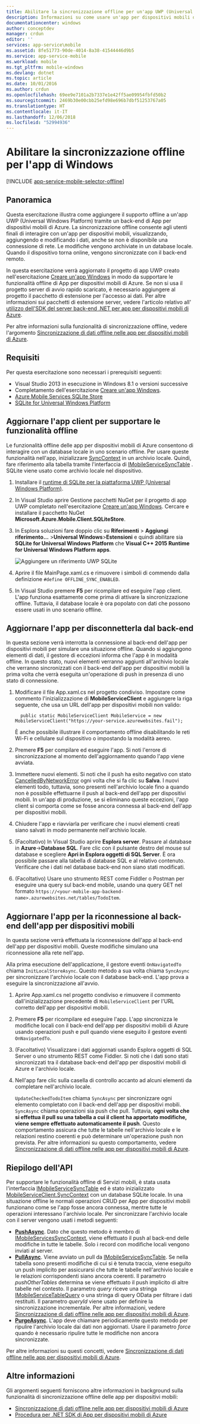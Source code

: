 ```yaml
---
title: Abilitare la sincronizzazione offline per un'app UWP (Universal Windows Platform) con App per dispositivi mobili| Documentazione Microsoft
description: Informazioni su come usare un'app per dispositivi mobili di Azure per memorizzare nella cache e sincronizzare i dati offline nell'app UWP (Universal Windows Platform).
documentationcenter: windows
author: conceptdev
manager: crdun
editor: ''
services: app-service\mobile
ms.assetid: 8fe51773-90de-4014-8a38-41544446d9b5
ms.service: app-service-mobile
ms.workload: mobile
ms.tgt_pltfrm: mobile-windows
ms.devlang: dotnet
ms.topic: article
ms.date: 10/01/2016
ms.author: crdun
ms.openlocfilehash: 69ee9e7101a2b7337e1e42ff5ae09954fbfd50b2
ms.sourcegitcommit: 2469b30e00cbb25efd98e696b7dbf51253767a05
ms.translationtype: HT
ms.contentlocale: it-IT
ms.lasthandoff: 12/06/2018
ms.locfileid: "52994936"
---
```

# <a name="enable-offline-sync-for-your-windows-app"></a>Abilitare la sincronizzazione offline per l'app di Windows
[!INCLUDE [app-service-mobile-selector-offline](../../includes/app-service-mobile-selector-offline.md)]

## <a name="overview"></a>Panoramica
Questa esercitazione illustra come aggiungere il supporto offline a un'app UWP (Universal Windows Platform) tramite un back-end di App per dispositivi mobili di Azure. La sincronizzazione offline consente agli utenti finali di interagire con un'app per dispositivi mobili, visualizzando, aggiungendo e modificando i dati, anche se non è disponibile una connessione di rete. Le modifiche vengono archiviate in un database locale. Quando il dispositivo torna online, vengono sincronizzate con il back-end remoto.

In questa esercitazione verrà aggiornato il progetto di app UWP creato nell'esercitazione [Creare un'app Windows] in modo da supportare le funzionalità offline di App per dispositivi mobili di Azure. Se non si usa il progetto server di avvio rapido scaricato, è necessario aggiungere al progetto il pacchetto di estensione per l'accesso ai dati. Per altre informazioni sui pacchetti di estensione server, vedere l'articolo relativo all' [utilizzo dell'SDK del server back-end .NET per app per dispositivi mobili di Azure](app-service-mobile-dotnet-backend-how-to-use-server-sdk.md).

Per altre informazioni sulla funzionalità di sincronizzazione offline, vedere l'argomento [Sincronizzazione di dati offline nelle app per dispositivi mobili di Azure].

## <a name="requirements"></a>Requisiti  
Per questa esercitazione sono necessari i prerequisiti seguenti:

* Visual Studio 2013 in esecuzione in Windows 8.1 o versioni successive
* Completamento dell'esercitazione [Creare un'app Windows][Creare un'app Windows].
* [Azure Mobile Services SQLite Store][sqlite store nuget]
* [SQLite for Universal Windows Platform](https://marketplace.visualstudio.com/items?itemName=SQLiteDevelopmentTeam.SQLiteforUniversalWindowsPlatform) 

## <a name="update-the-client-app-to-support-offline-features"></a>Aggiornare l'app client per supportare le funzionalità offline
Le funzionalità offline delle app per dispositivi mobili di Azure consentono di interagire con un database locale in uno scenario offline. Per usare queste funzionalità nell'app, inizializzare [SyncContext][synccontext] in un archivio locale. Quindi, fare riferimento alla tabella tramite l'interfaccia di [IMobileServiceSyncTable][IMobileServiceSyncTable] . SQLite viene usato come archivio locale nel dispositivo.

1. Installare il [runtime di SQLite per la piattaforma UWP (Universal Windows Platform)](https://sqlite.org/2016/sqlite-uwp-3120200.vsix).
2. In Visual Studio aprire Gestione pacchetti NuGet per il progetto di app UWP completato nell'esercitazione [Creare un'app Windows].
    Cercare e installare il pacchetto NuGet **Microsoft.Azure.Mobile.Client.SQLiteStore**.
3. In Esplora soluzioni fare doppio clic su **Riferimenti** > **Aggiungi riferimento...** >**Universal Windows**>**Estensioni** e quindi abilitare sia **SQLite for Universal Windows Platform** che **Visual C++ 2015 Runtime for Universal Windows Platform apps**.

    ![Aggiungere un riferimento UWP SQLite][1]
4. Aprire il file MainPage.xaml.cs e rimuovere i simboli di commendo dalla definizione `#define OFFLINE_SYNC_ENABLED`.
5. In Visual Studio premere **F5** per ricompilare ed eseguire l'app client. L'app funziona esattamente come prima di attivare la sincronizzazione offline. Tuttavia, il database locale è ora popolato con dati che possono essere usati in uno scenario offline.

## <a name="update-sync"></a>Aggiornare l'app per disconnetterla dal back-end
In questa sezione verrà interrotta la connessione al back-end dell'app per dispositivi mobili per simulare una situazione offline. Quando si aggiungono elementi di dati, il gestore di eccezioni informa che l'app è in modalità offline. In questo stato, nuovi elementi verranno aggiunti all'archivio locale che verranno sincronizzati con il back-end dell'app per dispositivi mobili la prima volta che verrà eseguita un'operazione di push in presenza di uno stato di connessione.

1. Modificare il file App.xaml.cs nel progetto condiviso. Impostare come commento l'inizializzazione di **MobileServiceClient** e aggiungere la riga seguente, che usa un URL dell'app per dispositivi mobili non valido:

         public static MobileServiceClient MobileService = new MobileServiceClient("https://your-service.azurewebsites.fail");

    È anche possibile illustrare il comportamento offline disabilitando le reti Wi-Fi e cellulare sul dispositivo o impostando la modalità aereo.
2. Premere **F5** per compilare ed eseguire l'app. Si noti l'errore di sincronizzazione al momento dell'aggiornamento quando l'app viene avviata.
3. Immettere nuovi elementi. Si noti che il push ha esito negativo con stato [CancelledByNetworkError] ogni volta che si fa clic su **Salva**. I nuovi elementi todo, tuttavia, sono presenti nell'archivio locale fino a quando non è possibile effettuarne il push al back-end dell'app per dispositivi mobili.  In un'app di produzione, se si eliminano queste eccezioni, l'app client si comporta come se fosse ancora connessa al back-end dell'app per dispositivi mobili.
4. Chiudere l'app e riavviarla per verificare che i nuovi elementi creati siano salvati in modo permanente nell'archivio locale.
5. (Facoltativo) In Visual Studio aprire **Esplora server**. Passare al database in **Azure**->**Database SQL**. Fare clic con il pulsante destro del mouse sul database e scegliere **Apri in Esplora oggetti di SQL Server**. È ora possibile passare alla tabella di database SQL e al relativo contenuto. Verificare che i dati nel database back-end non siano stati modificati.
6. (Facoltativo) Usare uno strumento REST come Fiddler o Postman per eseguire una query sul back-end mobile, usando una query GET nel formato `https://<your-mobile-app-backend-name>.azurewebsites.net/tables/TodoItem`.

## <a name="update-online-app"></a>Aggiornare l'app per la riconnessione al back-end dell'app per dispositivi mobili
In questa sezione verrà effettuata la riconnessione dell'app al back-end dell'app per dispositivi mobili. Queste modifiche simulano una riconnessione alla rete nell'app.

Alla prima esecuzione dell'applicazione, il gestore eventi `OnNavigatedTo` chiama `InitLocalStoreAsync`. Questo metodo a sua volta chiama `SyncAsync` per sincronizzare l'archivio locale con il database back-end. L'app prova a eseguire la sincronizzazione all'avvio.

1. Aprire App.xaml.cs nel progetto condiviso e rimuovere il commento dall'inizializzazione precedente di `MobileServiceClient` per l'URL corretto dell'app per dispositivi mobili.
2. Premere **F5** per ricompilare ed eseguire l'app. L'app sincronizza le modifiche locali con il back-end dell'app per dispositivi mobili di Azure usando operazioni push e pull quando viene eseguito il gestore eventi `OnNavigatedTo`.
3. (Facoltativo) Visualizzare i dati aggiornati usando Esplora oggetti di SQL Server o uno strumento REST come Fiddler. Si noti che i dati sono stati sincronizzati tra il database back-end dell'app per dispositivi mobili di Azure e l'archivio locale.
4. Nell'app fare clic sulla casella di controllo accanto ad alcuni elementi da completare nell'archivio locale.

   `UpdateCheckedTodoItem` chiama `SyncAsync` per sincronizzare ogni elemento completato con il back-end dell'app per dispositivi mobili. `SyncAsync` chiama operazioni sia push che pull. Tuttavia, **ogni volta che si effettua il pull su una tabella a cui il client ha apportato modifiche, viene sempre effettuato automaticamente il push**. Questo comportamento assicura che tutte le tabelle nell'archivio locale e le relazioni restino coerenti e può determinare un'operazione push non prevista.  Per altre informazioni su questo comportamento, vedere [Sincronizzazione di dati offline nelle app per dispositivi mobili di Azure].

## <a name="api-summary"></a>Riepilogo dell'API
Per supportare le funzionalità offline di Servizi mobili, è stata usata l'interfaccia [IMobileServiceSyncTable] ed è stato inizializzato [MobileServiceClient.SyncContext][synccontext] con un database SQLite locale. In una situazione offline le normali operazioni CRUD per App per dispositivi mobili funzionano come se l'app fosse ancora connessa, mentre tutte le operazioni interessano l'archivio locale. Per sincronizzare l'archivio locale con il server vengono usati i metodi seguenti:

* **[PushAsync]**. Dato che questo metodo è membro di [IMobileServicesSyncContext], viene effettuato il push al back-end delle modifiche in tutte le tabelle. Solo i record con modifiche locali vengono inviati al server.
* **[PullAsync]**. Viene avviato un pull da [IMobileServiceSyncTable]. Se nella tabella sono presenti modifiche di cui si è tenuta traccia, viene eseguito un push implicito per assicurarsi che tutte le tabelle nell'archivio locale e le relazioni corrispondenti siano ancora coerenti. Il parametro *pushOtherTables* determina se viene effettuato il push implicito di altre tabelle nel contesto. Il parametro *query* riceve una stringa [IMobileServiceTableQuery<T>][IMobileServiceTableQuery] o una stringa di query OData per filtrare i dati restituiti. Il parametro *queryId* viene usato per definire la sincronizzazione incrementale. Per altre informazioni, vedere [Sincronizzazione di dati offline nelle app per dispositivi mobili di Azure](app-service-mobile-offline-data-sync.md#how-sync-works).
* **[PurgeAsync]**. L'app deve chiamare periodicamente questo metodo per ripulire l'archivio locale dai dati non aggiornati. Usare il parametro *force* quando è necessario ripulire tutte le modifiche non ancora sincronizzate.

Per altre informazioni su questi concetti, vedere [Sincronizzazione di dati offline nelle app per dispositivi mobili di Azure](app-service-mobile-offline-data-sync.md#how-sync-works).

## <a name="more-info"></a>Altre informazioni
Gli argomenti seguenti forniscono altre informazioni in background sulla funzionalità di sincronizzazione offline delle app per dispositivi mobili:

* [Sincronizzazione di dati offline nelle app per dispositivi mobili di Azure]
* [Procedura per .NET SDK di App per dispositivi mobili di Azure][8]

<!-- Anchors. -->
[Update the app to support offline features]: #enable-offline-app
[Update the sync behavior of the app]: #update-sync
[Update the app to reconnect your Mobile Apps backend]: #update-online-app
[Next Steps]:#next-steps

<!-- Images -->
[1]: ./media/app-service-mobile-windows-store-dotnet-get-started-offline-data/app-service-mobile-add-reference-sqlite-dialog.png
[11]: ./media/app-service-mobile-windows-store-dotnet-get-started-offline-data/app-service-mobile-add-wp81-reference-sqlite-dialog.png
[13]: ./media/app-service-mobile-windows-store-dotnet-get-started-offline-data/cpu-architecture.png


<!-- URLs. -->
[Sincronizzazione di dati offline nelle app per dispositivi mobili di Azure]: app-service-mobile-offline-data-sync.md
[Creare un'app Windows]: app-service-mobile-windows-store-dotnet-get-started.md
[SQLite for Windows 8.1]: https://go.microsoft.com/fwlink/?LinkID=716919
[SQLite for Windows Phone 8.1]: https://go.microsoft.com/fwlink/?LinkID=716920
[SQLite for Windows 10]: https://go.microsoft.com/fwlink/?LinkID=716921
[synccontext]: https://msdn.microsoft.com/library/azure/microsoft.windowsazure.mobileservices.mobileserviceclient.synccontext(v=azure.10).aspx
[sqlite store nuget]: https://www.nuget.org/packages/Microsoft.Azure.Mobile.Client.SQLiteStore/
[IMobileServiceSyncTable]: https://msdn.microsoft.com/library/azure/mt691742(v=azure.10).aspx
[IMobileServiceTableQuery]: https://msdn.microsoft.com/library/azure/dn250631(v=azure.10).aspx
[IMobileServicesSyncContext]: https://msdn.microsoft.com/library/azure/microsoft.windowsazure.mobileservices.sync.imobileservicesynccontext(v=azure.10).aspx
[MobileServicePushFailedException]: https://msdn.microsoft.com/library/azure/microsoft.windowsazure.mobileservices.sync.mobileservicepushfailedexception(v=azure.10).aspx
[Status]: https://msdn.microsoft.com/library/azure/microsoft.windowsazure.mobileservices.sync.mobileservicepushcompletionresult.status(v=azure.10).aspx
[CancelledByNetworkError]: https://msdn.microsoft.com/library/azure/microsoft.windowsazure.mobileservices.sync.mobileservicepushstatus(v=azure.10).aspx
[PullAsync]: https://msdn.microsoft.com/library/azure/mt667558(v=azure.10).aspx
[PushAsync]: https://msdn.microsoft.com/library/azure/microsoft.windowsazure.mobileservices.mobileservicesynccontextextensions.pushasync(v=azure.10).aspx
[PurgeAsync]: https://msdn.microsoft.com/library/azure/microsoft.windowsazure.mobileservices.sync.imobileservicesynctable.purgeasync(v=azure.10).aspx
[8]: app-service-mobile-dotnet-how-to-use-client-library.md
